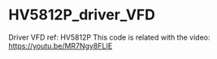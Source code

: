 # HV5812P_driver_VFD
Driver VFD ref: HV5812P
This code is related with the video: https://youtu.be/MR7Ngy8FLIE
